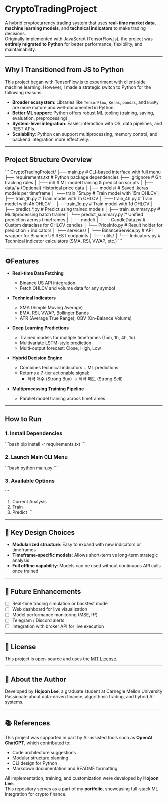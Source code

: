 # CryptoTradingProject

A hybrid cryptocurrency trading system that uses **real-time market data**, **machine learning models**, and **technical indicators** to make trading decisions.  
Originally implemented with JavaScript (TensorFlow.js), the project was **entirely migrated to Python** for better performance, flexibility, and maintainability.

---

## Why I Transitioned from JS to Python

This project began with TensorFlow.js to experiment with client-side machine learning. However, I made a strategic switch to Python for the following reasons:

- **Broader ecosystem**: Libraries like `TensorFlow`, `Keras`, `pandas`, and `NumPy` are more mature and well-documented in Python.
- **Better ML support**: Python offers robust ML tooling (training, saving, evaluation, preprocessing).
- **System-level integration**: Easier interaction with OS, data pipelines, and REST APIs.
- **Scalability**: Python can support multiprocessing, memory control, and backend integration more effectively.

---

## Project Structure Overview

\`\`\`
CryptoTradingProject/
├── main.py                    # CLI-based interface with full menu
├── requirements.txt           # Python package dependencies
├── .gitignore                 # Git tracking rules
│
├── ml/                        # ML model training & prediction scripts
│   ├── data/                  # (Optional) Historical price data
│   ├── models/                # Saved .keras models per timeframe
│   ├── train_15m.py           # Train model with 15m OHLCV
│   ├── train_1h.py            # Train model with 1h OHLCV
│   ├── train_4h.py            # Train model with 4h OHLCV
│   ├── train_1d.py            # Train model with 1d OHLCV
│   ├── predict_*.py           # Predict using trained models
│   ├── train_summary.py       # Multiprocessing batch trainer
│   └── predict_summary.py     # Unified prediction across timeframes
│
├── model/
│   ├── CandleData.py          # Custom dataclass for OHLCV candles
│   └── PriceInfo.py           # Result holder for prediction + indicators
│
├── services/
│   └── BinanceService.py      # API wrapper for Binance US REST endpoints
│
├── utils/
│   └── Indicators.py          # Technical indicator calculators (SMA, RSI, VWAP, etc.)
\`\`\`

---

## ⚙Features

- **Real-time Data Fetching**
  - Binance US API integration
  - Fetch OHLCV and volume data for any symbol

- **Technical Indicators**
  - SMA (Simple Moving Average)
  - EMA, RSI, VWAP, Bollinger Bands
  - ATR (Average True Range), OBV (On-Balance Volume)

- **Deep Learning Predictions**
  - Trained models for multiple timeframes (15m, 1h, 4h, 1d)
  - Multivariate LSTM-style prediction
  - Multi-output forecast: Close, High, Low

- **Hybrid Decision Engine**
  - Combines technical indicators + ML predictions
  - Returns a 7-tier actionable signal:
    - 적극 매수 (Strong Buy) → 적극 매도 (Strong Sell)

- **Multiprocessing Training Pipeline**
  - Parallel model training across timeframes

---

## How to Run

### 1. Install Dependencies

\`\`\`bash
pip install -r requirements.txt
\`\`\`

### 2. Launch Main CLI Menu

\`\`\`bash
python main.py
\`\`\`

### 3. Available Options

\`\`\`
1. Current Analysis
2. Train
3. Predict
\`\`\`

---

## 📌 Key Design Choices

- **Modularized structure**: Easy to expand with new indicators or timeframes
- **Timeframe-specific models**: Allows short-term vs long-term strategic analysis
- **Full offline capability**: Models can be used without continuous API calls once trained

---

## 🌱 Future Enhancements

- [ ] Real-time trading simulation or backtest mode
- [ ] Web dashboard for live visualization
- [ ] Model performance monitoring (MSE, R²)
- [ ] Telegram / Discord alerts
- [ ] Integration with broker API for live execution

---

## 📜 License

This project is open-source and uses the [MIT License](LICENSE).

---

## 🙋 About the Author

Developed by **Hojoon Lee**, a graduate student at Carnegie Mellon University  
Passionate about data-driven finance, algorithmic trading, and hybrid AI systems.


---

## 📚 References

This project was supported in part by AI-assisted tools such as **OpenAI ChatGPT**, which contributed to:

- Code architecture suggestions
- Modular structure planning
- CLI design for Python
- Markdown documentation and README formatting

All implementation, training, and customization were developed by **Hojoon Lee**.  
This repository serves as a part of my **portfolio**, showcasing full-stack ML integration for crypto finance.
